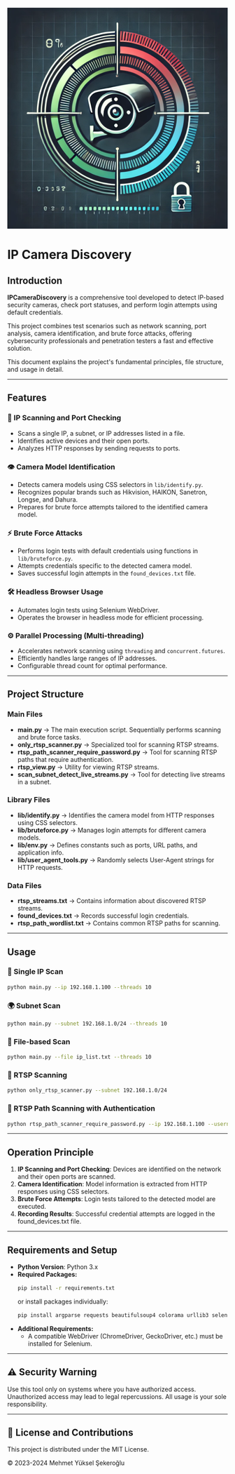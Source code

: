 ![Logo](../../img/logo.webp)

# IP Camera Discovery

## Introduction

**IPCameraDiscovery** is a comprehensive tool developed to detect IP-based security cameras, check port statuses, and perform login attempts using default credentials.

This project combines test scenarios such as network scanning, port analysis, camera identification, and brute force attacks, offering cybersecurity professionals and penetration testers a fast and effective solution.

This document explains the project's fundamental principles, file structure, and usage in detail.

---

## Features

### 🔎 IP Scanning and Port Checking
- Scans a single IP, a subnet, or IP addresses listed in a file.
- Identifies active devices and their open ports.
- Analyzes HTTP responses by sending requests to ports.

### 👁 Camera Model Identification
- Detects camera models using CSS selectors in `lib/identify.py`.
- Recognizes popular brands such as Hikvision, HAIKON, Sanetron, Longse, and Dahura.
- Prepares for brute force attempts tailored to the identified camera model.

### ⚡ Brute Force Attacks
- Performs login tests with default credentials using functions in `lib/bruteforce.py`.
- Attempts credentials specific to the detected camera model.
- Saves successful login attempts in the `found_devices.txt` file.

### 🛠 Headless Browser Usage
- Automates login tests using Selenium WebDriver.
- Operates the browser in headless mode for efficient processing.

### ⚙ Parallel Processing (Multi-threading)
- Accelerates network scanning using `threading` and `concurrent.futures`.
- Efficiently handles large ranges of IP addresses.
- Configurable thread count for optimal performance.

---

## Project Structure

### Main Files
- **main.py** → The main execution script. Sequentially performs scanning and brute force tasks.
- **only_rtsp_scanner.py** → Specialized tool for scanning RTSP streams.
- **rtsp_path_scanner_require_password.py** → Tool for scanning RTSP paths that require authentication.
- **rtsp_view.py** → Utility for viewing RTSP streams.
- **scan_subnet_detect_live_streams.py** → Tool for detecting live streams in a subnet.

### Library Files
- **lib/identify.py** → Identifies the camera model from HTTP responses using CSS selectors.
- **lib/bruteforce.py** → Manages login attempts for different camera models.
- **lib/env.py** → Defines constants such as ports, URL paths, and application info.
- **lib/user_agent_tools.py** → Randomly selects User-Agent strings for HTTP requests.

### Data Files
- **rtsp_streams.txt** → Contains information about discovered RTSP streams.
- **found_devices.txt** → Records successful login credentials.
- **rtsp_path_wordlist.txt** → Contains common RTSP paths for scanning.

---

## Usage

### 👀 Single IP Scan
```sh
python main.py --ip 192.168.1.100 --threads 10
```

### 🌍 Subnet Scan
```sh
python main.py --subnet 192.168.1.0/24 --threads 10
```

### 📃 File-based Scan
```sh
python main.py --file ip_list.txt --threads 10
```

### 🎦 RTSP Scanning
```sh
python only_rtsp_scanner.py --subnet 192.168.1.0/24
```

### 🔑 RTSP Path Scanning with Authentication
```sh
python rtsp_path_scanner_require_password.py --ip 192.168.1.100 --username admin --password 123456
```

---

## Operation Principle

1. **IP Scanning and Port Checking**: Devices are identified on the network and their open ports are scanned.
2. **Camera Identification**: Model information is extracted from HTTP responses using CSS selectors.
3. **Brute Force Attempts**: Login tests tailored to the detected model are executed.
4. **Recording Results**: Successful credential attempts are logged in the found_devices.txt file.

---

## Requirements and Setup

- **Python Version**: Python 3.x
- **Required Packages:**
  ```sh
  pip install -r requirements.txt
  ```
  or install packages individually:
  ```sh
  pip install argparse requests beautifulsoup4 colorama urllib3 selenium tqdm ipaddress
  ```
- **Additional Requirements:**
  - A compatible WebDriver (ChromeDriver, GeckoDriver, etc.) must be installed for Selenium.

---

## ⚠️ Security Warning

Use this tool only on systems where you have authorized access. Unauthorized access may lead to legal repercussions. All usage is your sole responsibility.

---

## 🌟 License and Contributions

This project is distributed under the MIT License.

© 2023-2024 Mehmet Yüksel Şekeroğlu
